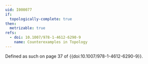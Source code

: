 ```yaml
---
uid: I000077
if:
  topologically-complete: true
then:
  metrizable: true
refs:
  - doi: 10.1007/978-1-4612-6290-9
    name: Counterexamples in Topology
---
```

Defined as such on page 37 of {{doi:10.1007/978-1-4612-6290-9}}.
